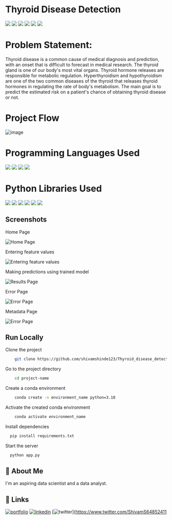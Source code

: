 
#   Thyroid Disease Detection
![](https://img.shields.io/github/last-commit/shivamshinde123/Thyroid_disease_detection)
![](https://img.shields.io/github/languages/count/shivamshinde123/Thyroid_disease_detection)
![](https://img.shields.io/github/languages/top/shivamshinde123/Thyroid_disease_detection)
![](https://img.shields.io/github/repo-size/shivamshinde123/Thyroid_disease_detection)
![](https://img.shields.io/github/directory-file-count/shivamshinde123/Thyroid_disease_detection)
![](https://img.shields.io/github/license/shivamshinde123/Thyroid_disease_detection)

# Problem Statement:
Thyroid disease is a common cause of medical diagnosis and prediction, with an onset
that is difficult to forecast in medical research. The thyroid gland is one of our body's
most vital organs. Thyroid hormone releases are responsible for metabolic regulation.
Hyperthyroidism and hypothyroidism are one of the two common diseases of the thyroid
that releases thyroid hormones in regulating the rate of body's metabolism.
The main goal is to predict the estimated risk on a patient's chance of obtaining thyroid
disease or not.

# Project Flow

![image](https://user-images.githubusercontent.com/54674972/213393651-aec0668a-e65b-4020-85f9-4fcacd03b1b5.png)

# Programming Languages Used
![](https://img.shields.io/badge/-Python-blue)
![](https://img.shields.io/badge/-HTML-%23E34F26)
![](https://img.shields.io/badge/-CSS-%231572B6)
![](https://img.shields.io/badge/-JavaScript-%23F7DF1E)

# Python Libraries Used
![](https://img.shields.io/badge/-NumPy-%23013243)
![](https://img.shields.io/badge/-Pandas-%23150458)
![](https://img.shields.io/badge/-DVC-%2313ADC7)
![](https://img.shields.io/badge/-Pydantic-black)
![](https://img.shields.io/badge/-Flask-%23000000)
![](https://img.shields.io/badge/-Scikit--Learn-%23F7931E)


## Screenshots

Home Page

![Home Page](https://i.postimg.cc/KjbTkhXW/img1.png)

Entering feature values

![Entering feature values](https://i.postimg.cc/5NxvfJSY/img2.png)

Making predictions using trained model

![Results Page](https://i.postimg.cc/kXfS4HTj/img3.png)

Error Page

![Error Page](https://i.postimg.cc/9Q07qBSc/img4.png)

Metadata Page

![Error Page](https://i.postimg.cc/pTMTLQzV/img5.png)

## Run Locally

Clone the project

```bash
    git clone https://github.com/shivamshinde123/Thyroid_disease_detection.git
```

Go to the project directory

```bash
    cd project-name
```

Create a conda environment

```bash
    conda create -n environment_name python=3.10
```

Activate the created conda environment

```bash
    conda activate environment_name
```

Install dependencies

```bash
  pip install requirements.txt
```

Start the server

```bash
  python app.py
```



## 🚀 About Me
I'm an aspiring data scientist and a data analyst.


## 🔗 Links
[![portfolio](https://img.shields.io/badge/my_portfolio-000?style=for-the-badge&logo=ko-fi&logoColor=white)](http://shivamdshinde.com/)
[![linkedin](https://img.shields.io/badge/linkedin-0A66C2?style=for-the-badge&logo=linkedin&logoColor=white)](https://www.linkedin.com/in/shivamds92722/)
[![twitter](https://img.shields.io/badge/twitter-1DA1F2?style=for-the-badge&logo=twitter&logoColor=white)](https://www.twitter.com/ShivamS64852411
